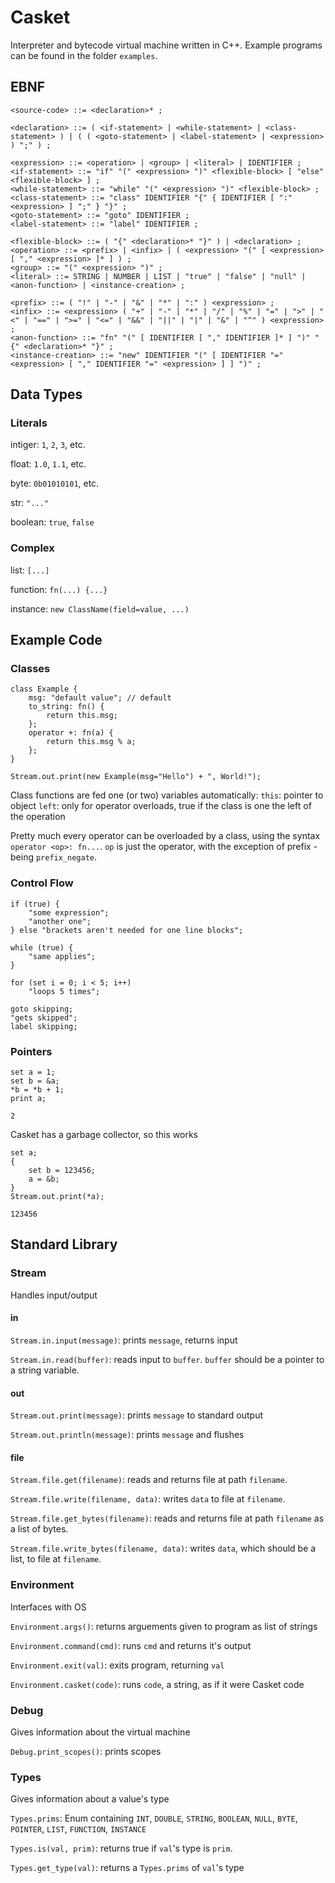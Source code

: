 # Casket #

Interpreter and bytecode virtual machine written in C++. Example programs can be found in the folder `examples`.

## EBNF ##
```EBNF
<source-code> ::= <declaration>* ;

<declaration> ::= ( <if-statement> | <while-statement> | <class-statement> ) | ( ( <goto-statement> | <label-statement> | <expression> ) ";" ) ;

<expression> ::= <operation> | <group> | <literal> | IDENTIFIER ;
<if-statement> ::= "if" "(" <expression> ")" <flexible-block> [ "else" <flexible-block> ] ;
<while-statement> ::= "while" "(" <expression> ")" <flexible-block> ;
<class-statement> ::= "class" IDENTIFIER "{" { IDENTIFIER [ ":" <expression> ] ";" } "}" ;
<goto-statement> ::= "goto" IDENTIFIER ;
<label-statement> ::= "label" IDENTIFIER ;

<flexible-block> ::= ( "{" <declaration>* "}" ) | <declaration> ;
<operation> ::= <prefix> | <infix> | ( <expression> "(" [ <expression> [ "," <expression> ]* ] ) ;
<group> ::= "(" <expression> ")" ;
<literal> ::= STRING | NUMBER | LIST | "true" | "false" | "null" | <anon-function> | <instance-creation> ;

<prefix> ::= ( "!" | "-" | "&" | "*" | ":" ) <expression> ;
<infix> ::= <expression> ( "+" | "-" | "*" | "/" | "%" | "=" | ">" | "<" | "==" | ">=" | "<=" | "&&" | "||" | "|" | "&" | "^" ) <expression> ;
<anon-function> ::= "fn" "(" [ IDENTIFIER [ "," IDENTIFIER ]* ] ")" "{" <declaration>* "}" ;
<instance-creation> ::= "new" IDENTIFIER "(" [ IDENTIFIER "=" <expression> [ "," IDENTIFIER "=" <expression> ] ] ")" ;

```


## Data Types ##

### Literals ###
intiger: ```1```, ```2```, ```3```, etc.

float: ```1.0```, ```1.1```, etc.

byte: ```0b01010101```, etc.

str: ```"..."```

boolean: ```true```, ```false```

### Complex ###
list: ```[...]```

function: ```fn(...) {...}```

instance: ```new ClassName(field=value, ...)```

## Example Code ##

### Classes ###

```
class Example {
    msg: "default value"; // default
    to_string: fn() {
        return this.msg;
    };
    operator +: fn(a) {
        return this.msg % a;
    };
}

Stream.out.print(new Example(msg="Hello") + ", World!");
```

Class functions are fed one (or two) variables automatically:
```this```: pointer to object
```left```: only for operator overloads, true if the class is one the left of the operation

Pretty much every operator can be overloaded by a class, using the syntax ```operator <op>: fn...```. ```op``` is just the operator, with the exception of prefix - being ```prefix_negate```. 

### Control Flow ###
```
if (true) {
    "some expression";
    "another one";
} else "brackets aren't needed for one line blocks";
```
```
while (true) {
    "same applies";
}
```
```
for (set i = 0; i < 5; i++)
    "loops 5 times";
```
```
goto skipping;
"gets skipped";
label skipping;
```


### Pointers ###

```
set a = 1;
set b = &a;
*b = *b + 1;
print a;
```
```
2
```


Casket has a garbage collector, so this works
```
set a;
{
    set b = 123456;
    a = &b;
}
Stream.out.print(*a);
```
```
123456
```

## Standard Library ##

### Stream ###


Handles input/output


#### in ####

```Stream.in.input(message)```: prints ```message```, returns input

```Stream.in.read(buffer)```: reads input to ```buffer```. ```buffer``` should be a pointer to a string variable.


#### out ####

```Stream.out.print(message)```: prints ```message``` to standard output

```Stream.out.println(message)```: prints ```message``` and flushes


#### file ####

```Stream.file.get(filename)```: reads and returns file at path ```filename```.

```Stream.file.write(filename, data)```: writes ```data``` to file at ```filename```.

```Stream.file.get_bytes(filename)```: reads and returns file at path ```filename``` as a list of bytes.

```Stream.file.write_bytes(filename, data)```: writes ```data```, which should be a list, to file at ```filename```.



### Environment ###

Interfaces with OS


```Environment.args()```: returns arguements given to program as list of strings

```Environment.command(cmd)```: runs ```cmd``` and returns it's output

```Environment.exit(val)```: exits program, returning ```val```

```Environment.casket(code)```: runs ```code```, a string, as if it were Casket code




### Debug ###

Gives information about the virtual machine


```Debug.print_scopes()```: prints scopes




### Types ###

Gives information about a value's type


```Types.prims```: Enum containing ```INT```, ```DOUBLE```, ```STRING```, ```BOOLEAN```, ```NULL```, ```BYTE```, ```POINTER```, ```LIST```, ```FUNCTION```, ```INSTANCE```


```Types.is(val, prim)```: returns true if ```val```'s type is ```prim```.

```Types.get_type(val)```: returns a ```Types.prims``` of ```val```'s type
